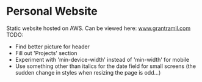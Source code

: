 # Personal Website
Static website hosted on AWS. Can be viewed here: www.grantramil.com
TODO:
- Find better picture for header
- Fill out 'Projects' section
- Experiment with 'min-device-width' instead of 'min-width' for mobile
- Use something other than italics for the date field for small screens (the sudden change in styles when resizing the page is odd...)
